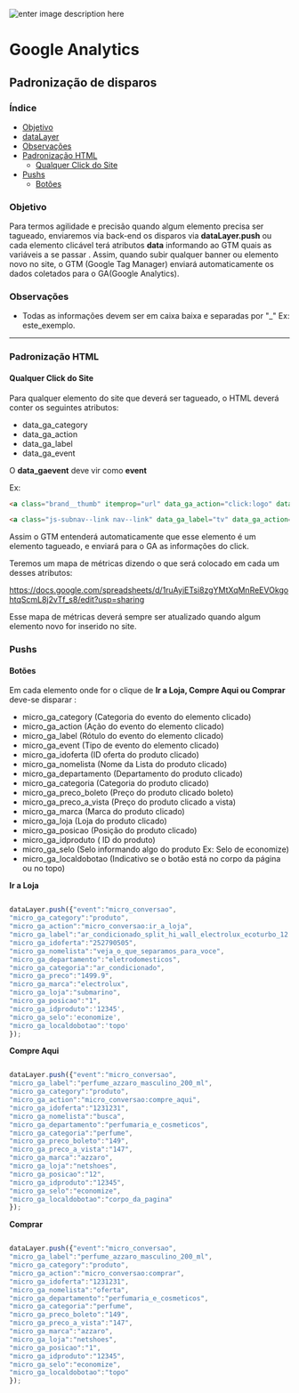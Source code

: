 ﻿






![enter image description here](http://image.buscape.com/material/buscape.png)

# **Google Analytics**

## **Padronização de disparos**

### **Índice**

- [Objetivo](#objetivo)
- [dataLayer](#datalayer)
- [Observações](#observações)
- [Padronização HTML](#padronização-html)
	- [Qualquer Click do Site](#qualquer-click-do-site)
- [Pushs](#pushs)
	- [Botões](#botões) 



### **Objetivo**

Para termos agilidade e precisão quando algum elemento precisa ser tagueado, enviaremos via back-end os disparos via  **dataLayer.push** ou cada elemento clicável terá atributos **data** informando ao GTM quais as variáveis a se passar . Assim, quando subir qualquer banner ou elemento novo no site, o GTM (Google Tag Manager) enviará automaticamente os dados coletados para o GA(Google Analytics). 



### **Observações**

 - Todas as informações devem ser em caixa baixa e separadas por "_" Ex: este_exemplo.
-------

### **Padronização HTML**


#### **Qualquer Click do Site**

Para qualquer elemento do site que deverá ser tagueado, o HTML deverá conter os seguintes atributos:

 - data_ga_category
 - data_ga_action
 - data_ga_label
 - data_ga_event

O **data_gaevent** deve vir como **event**

Ex:

```html
<a class="brand__thumb" itemprop="url" data_ga_action="click:logo" data_ga_category="header" data_ga_event="event" title="Buscapé" href="/"><img itemprop="logo" alt="Buscapé" srcset="https://imagebuscape-a.akamaihd.net/material/logo-buscape.svg" src="https://imagebuscape-a.akamaihd.net/material/buscape.png"></a>

<a class="js-subnav--link nav--link" data_ga_label="tv" data_ga_action="menu_principal" data_ga_category="menu" data_ga_event="event" itemprop="url" log-cat-attribute="log-cat-attribute" log_id="2852" href="/tv"><span class="nav--link__line"></span><i class="nav--ico nav--ico-left nav--ico-large ico--tv"></i>TV<i class="nav--ico nav--ico-right ico--arrow fl-right"></i></a>
```

Assim o GTM entenderá automaticamente que esse elemento é um elemento tagueado, e enviará para o GA as informações do click.

Teremos um mapa de métricas dizendo o que será colocado em cada um desses atributos:

https://docs.google.com/spreadsheets/d/1ruAyiETsi8zgYMtXqMnReEVOkgohtqScmL8j2vTf_s8/edit?usp=sharing

Esse mapa de métricas deverá sempre ser atualizado quando algum elemento novo for inserido no site.

### **Pushs**

#### **Botões**

Em cada elemento onde for o clique de **Ir a Loja,  Compre Aqui ou Comprar**  deve-se disparar :

 - micro_ga_category (Categoria do evento do elemento clicado)
 - micro_ga_action (Ação do evento do elemento clicado)
 - micro_ga_label (Rótulo  do evento do elemento clicado)
 - micro_ga_event (Tipo de evento do elemento clicado)
 - micro_ga_idoferta (ID oferta do produto clicado)
 - micro_ga_nomelista (Nome da Lista do produto clicado)
 - micro_ga_departamento (Departamento do produto clicado)
 - micro_ga_categoria (Categoria do produto clicado)
 - micro_ga_preco_boleto (Preço do produto clicado boleto)
 - micro_ga_preco_a_vista (Preço do produto clicado a vista)
 - micro_ga_marca (Marca do produto clicado)
 - micro_ga_loja (Loja do produto clicado)
 - micro_ga_posicao (Posição do produto clicado)
 - micro_ga_idproduto ( ID do produto)
 - micro_ga_selo (Selo informando algo do produto Ex: Selo de economize)
 - micro_ga_localdobotao (Indicativo se o botão está no corpo da página ou no topo)

**Ir a Loja**
```js

dataLayer.push({"event":"micro_conversao",
"micro_ga_category":"produto",
"micro_ga_action":"micro_conversao:ir_a_loja",
"micro_ga_label":"ar_condicionado_split_hi_wall_electrolux_ecoturbo_12.000_btu_/_h_frio_r410_-_220_volts",
"micro_ga_idoferta":"252790505",
"micro_ga_nomelista":"veja_o_que_separamos_para_voce",
"micro_ga_departamento":"eletrodomesticos",
"micro_ga_categoria":"ar_condicionado",
"micro_ga_preco":"1499.9",
"micro_ga_marca":"electrolux",
"micro_ga_loja":"submarino",
"micro_ga_posicao":"1",
"micro_ga_idproduto":'12345',
"micro_ga_selo":'economize',
"micro_ga_localdobotao":'topo'
});
```


**Compre Aqui**
```js

dataLayer.push({"event":"micro_conversao",
"micro_ga_label":"perfume_azzaro_masculino_200_ml",
"micro_ga_category":"produto",
"micro_ga_action":"micro_conversao:compre_aqui",
"micro_ga_idoferta":"1231231",
"micro_ga_nomelista":"busca",
"micro_ga_departamento":"perfumaria_e_cosmeticos",
"micro_ga_categoria":"perfume",
"micro_ga_preco_boleto":"149",
"micro_ga_preco_a_vista":"147",
"micro_ga_marca":"azzaro",  
"micro_ga_loja":"netshoes", 
"micro_ga_posicao":"12", 
"micro_ga_idproduto":"12345", 
"micro_ga_selo":"economize", 
"micro_ga_localdobotao":"corpo_da_pagina"
});

```
**Comprar**

```js

dataLayer.push({"event":"micro_conversao",
"micro_ga_label":"perfume_azzaro_masculino_200_ml",
"micro_ga_category":"produto",
"micro_ga_action":"micro_conversao:comprar",
"micro_ga_idoferta":"1231231",
"micro_ga_nomelista":"oferta",
"micro_ga_departamento":"perfumaria_e_cosmeticos",
"micro_ga_categoria":"perfume",
"micro_ga_preco_boleto":"149",
"micro_ga_preco_a_vista":"147",
"micro_ga_marca":"azzaro", 
"micro_ga_loja":"netshoes",
"micro_ga_posicao":"1",
"micro_ga_idproduto":"12345",
"micro_ga_selo":"economize",
"micro_ga_localdobotao":"topo"
});

```




